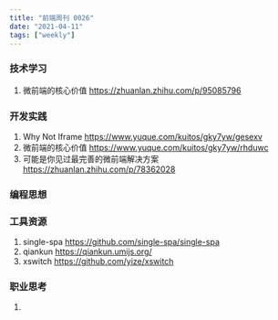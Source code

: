 ```yaml
---
title: "前端周刊 0026"
date: "2021-04-11"
tags: ["weekly"]
---
```


### 技术学习
1. 微前端的核心价值 https://zhuanlan.zhihu.com/p/95085796

### 开发实践
1. Why Not Iframe https://www.yuque.com/kuitos/gky7yw/gesexv
2. 微前端的核心价值 https://www.yuque.com/kuitos/gky7yw/rhduwc
3. 可能是你见过最完善的微前端解决方案 https://zhuanlan.zhihu.com/p/78362028
### 编程思想

### 工具资源
1. single-spa https://github.com/single-spa/single-spa
2. qiankun https://qiankun.umijs.org/
3. xswitch https://github.com/yize/xswitch
### 职业思考
1. 


